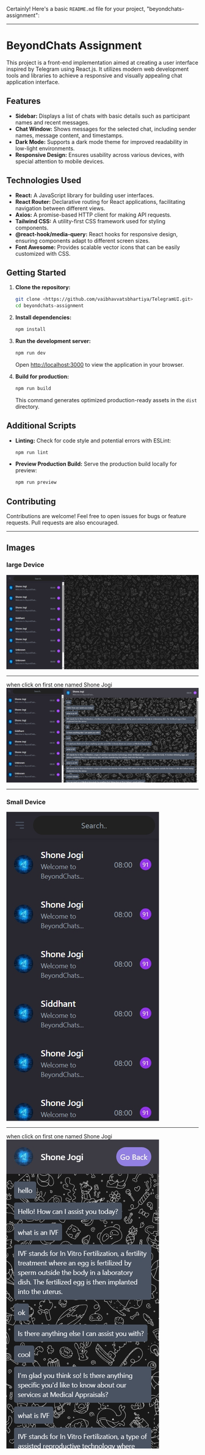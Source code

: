 Certainly! Here's a basic `README.md` file for your project, "beyondchats-assignment":

---

# BeyondChats Assignment

This project is a front-end implementation aimed at creating a user interface inspired by Telegram using React.js. It utilizes modern web development tools and libraries to achieve a responsive and visually appealing chat application interface.

## Features

- **Sidebar:** Displays a list of chats with basic details such as participant names and recent messages.
- **Chat Window:** Shows messages for the selected chat, including sender names, message content, and timestamps.
- **Dark Mode:** Supports a dark mode theme for improved readability in low-light environments.
- **Responsive Design:** Ensures usability across various devices, with special attention to mobile devices.

## Technologies Used

- **React:** A JavaScript library for building user interfaces.
- **React Router:** Declarative routing for React applications, facilitating navigation between different views.
- **Axios:** A promise-based HTTP client for making API requests.
- **Tailwind CSS:** A utility-first CSS framework used for styling components.
- **@react-hook/media-query:** React hooks for responsive design, ensuring components adapt to different screen sizes.
- **Font Awesome:** Provides scalable vector icons that can be easily customized with CSS.

## Getting Started

1. **Clone the repository:**

   ```bash
   git clone <https://github.com/vaibhavvatsbhartiya/TelegramUI.git>
   cd beyondchats-assignment
   ```

2. **Install dependencies:**

   ```bash
   npm install
   ```

3. **Run the development server:**

   ```bash
   npm run dev
   ```

   Open [http://localhost:3000](http://localhost:3000) to view the application in your browser.

4. **Build for production:**

   ```bash
   npm run build
   ```

   This command generates optimized production-ready assets in the `dist` directory.

## Additional Scripts

- **Linting:** Check for code style and potential errors with ESLint:

  ```bash
  npm run lint
  ```

- **Preview Production Build:** Serve the production build locally for preview:

  ```bash
  npm run preview
  ```

## Contributing

Contributions are welcome! Feel free to open issues for bugs or feature requests. Pull requests are also encouraged.

---

## Images
### large Device
![1](/src/assets/image.png)

---
when click on first one named Shone Jogi 
![2](/src/assets/image-1.png)

---

### Small Device
![3](/src/assets/image-2.png)

---
when click on first one named Shone Jogi 
![4](/src/assets/image-3.png)
